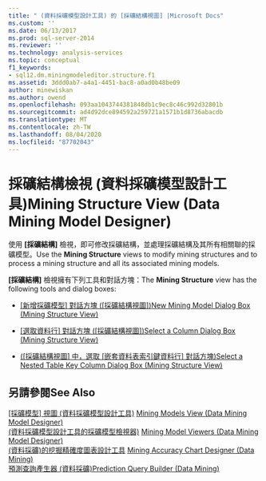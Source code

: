 ```yaml
---
title: " (資料採礦模型設計工具) 的 [採礦結構視圖] |Microsoft Docs"
ms.custom: ''
ms.date: 06/13/2017
ms.prod: sql-server-2014
ms.reviewer: ''
ms.technology: analysis-services
ms.topic: conceptual
f1_keywords:
- sql12.dm.miningmodeleditor.structure.f1
ms.assetid: 3ddd0ab7-a4a1-4451-bac8-a0ad0b48be09
author: minewiskan
ms.author: owend
ms.openlocfilehash: 093aa1043744381848db1c9ec8c46c992d32801b
ms.sourcegitcommit: ad4d92dce894592a259721a1571b1d8736abacdb
ms.translationtype: MT
ms.contentlocale: zh-TW
ms.lasthandoff: 08/04/2020
ms.locfileid: "87702043"
---
```

# <a name="mining-structure-view-data-mining-model-designer"></a><span data-ttu-id="2353e-102">採礦結構檢視 (資料採礦模型設計工具)</span><span class="sxs-lookup"><span data-stu-id="2353e-102">Mining Structure View (Data Mining Model Designer)</span></span>
  <span data-ttu-id="2353e-103">使用 **[採礦結構]** 檢視，即可修改採礦結構，並處理採礦結構及其所有相關聯的採礦模型。</span><span class="sxs-lookup"><span data-stu-id="2353e-103">Use the **Mining Structure** views to modify mining structures and to process a mining structure and all its associated mining models.</span></span>  
  
 <span data-ttu-id="2353e-104">**[採礦結構]** 檢視擁有下列工具和對話方塊：</span><span class="sxs-lookup"><span data-stu-id="2353e-104">The **Mining Structure** view has the following tools and dialog boxes:</span></span>  
  
-   <span data-ttu-id="2353e-105">[[新增採礦模型] 對話方塊 &#40;[採礦結構視圖]&#41;](new-mining-model-dialog-box-mining-structure-view.md)</span><span class="sxs-lookup"><span data-stu-id="2353e-105">[New Mining Model Dialog Box &#40;Mining Structure View&#41;](new-mining-model-dialog-box-mining-structure-view.md)</span></span>  
  
-   <span data-ttu-id="2353e-106">[[選取資料行] 對話方塊 &#40;[採礦結構視圖]&#41;](select-a-column-dialog-box-mining-structure-view.md)</span><span class="sxs-lookup"><span data-stu-id="2353e-106">[Select a Column Dialog Box &#40;Mining Structure View&#41;](select-a-column-dialog-box-mining-structure-view.md)</span></span>  
  
-   <span data-ttu-id="2353e-107">[&#40;[採礦結構視圖] 中，選取 [嵌套資料表索引鍵資料行] 對話方塊&#41;](select-a-nested-table-key-column-dialog-box-mining-structure-view.md)</span><span class="sxs-lookup"><span data-stu-id="2353e-107">[Select a Nested Table Key Column Dialog Box &#40;Mining Structure View&#41;](select-a-nested-table-key-column-dialog-box-mining-structure-view.md)</span></span>  
  
## <a name="see-also"></a><span data-ttu-id="2353e-108">另請參閱</span><span class="sxs-lookup"><span data-stu-id="2353e-108">See Also</span></span>  
 <span data-ttu-id="2353e-109">[[採礦模型] 視圖 &#40;資料採礦模型設計工具&#41;](mining-models-view-data-mining-model-designer.md) </span><span class="sxs-lookup"><span data-stu-id="2353e-109">[Mining Models View &#40;Data Mining Model Designer&#41;](mining-models-view-data-mining-model-designer.md) </span></span>  
 <span data-ttu-id="2353e-110">[&#40;資料採礦模型設計工具的採礦模型檢視器&#41;](mining-model-viewers-data-mining-model-designer.md) </span><span class="sxs-lookup"><span data-stu-id="2353e-110">[Mining Model Viewers &#40;Data Mining Model Designer&#41;](mining-model-viewers-data-mining-model-designer.md) </span></span>  
 <span data-ttu-id="2353e-111">[&#40;資料採礦&#41;的挖掘精確度圖表設計工具](mining-accuracy-chart-designer-data-mining.md) </span><span class="sxs-lookup"><span data-stu-id="2353e-111">[Mining Accuracy Chart Designer &#40;Data Mining&#41;](mining-accuracy-chart-designer-data-mining.md) </span></span>  
 [<span data-ttu-id="2353e-112">預測查詢產生器 &#40;資料採礦&#41;</span><span class="sxs-lookup"><span data-stu-id="2353e-112">Prediction Query Builder &#40;Data Mining&#41;</span></span>](prediction-query-builder-data-mining.md)  
  
  
